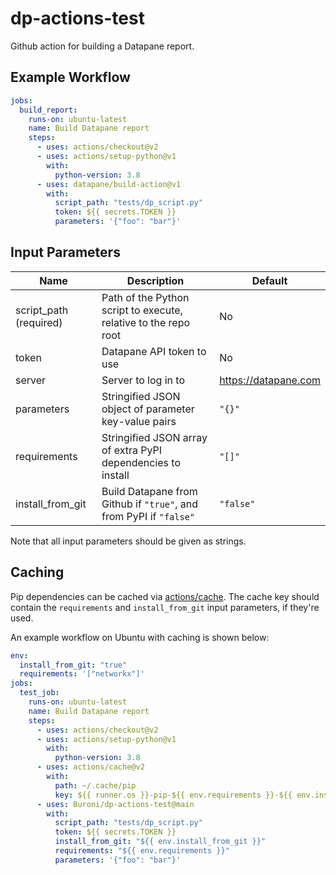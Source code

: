 # dp-actions-test
Github action for building a Datapane report.

## Example Workflow

```yaml
jobs:
  build_report:
    runs-on: ubuntu-latest
    name: Build Datapane report
    steps:
      - uses: actions/checkout@v2
      - uses: actions/setup-python@v1
        with:
          python-version: 3.8
      - uses: datapane/build-action@v1
        with:
          script_path: "tests/dp_script.py"
          token: ${{ secrets.TOKEN }}
          parameters: '{"foo": "bar"}'
```

## Input Parameters

| Name | Description | Default | 
|--|--|--|
| script_path (required) | Path of the Python script to execute, relative to the repo root  | No |
| token | Datapane API token to use | No |
| server | Server to log in to | https://datapane.com |
| parameters | Stringified JSON object of parameter key-value pairs | `"{}"`
| requirements | Stringified JSON array of extra PyPI dependencies to install | `"[]"`
| install_from_git | Build Datapane from Github if `"true"`, and from PyPI if `"false"` | `"false"`

Note that all input parameters should be given as strings.

## Caching
Pip dependencies can be cached via [actions/cache](https://docs.github.com/en/free-pro-team@latest/actions/guides/building-and-testing-python#caching-dependencies).
The cache key should contain the `requirements` and `install_from_git` input parameters, if they're used. 

An example workflow on Ubuntu with caching is shown below:

```yaml
env:
  install_from_git: "true"
  requirements: '["networkx"]'
jobs:
  test_job:
    runs-on: ubuntu-latest
    name: Build Datapane report
    steps:
      - uses: actions/checkout@v2
      - uses: actions/setup-python@v1
        with:
          python-version: 3.8
      - uses: actions/cache@v2
        with:
          path: ~/.cache/pip
          key: ${{ runner.os }}-pip-${{ env.requirements }}-${{ env.install_from_git }}
      - uses: Buroni/dp-actions-test@main
        with:
          script_path: "tests/dp_script.py"
          token: ${{ secrets.TOKEN }}
          install_from_git: "${{ env.install_from_git }}"
          requirements: "${{ env.requirements }}"
          parameters: '{"foo": "bar"}'
```
